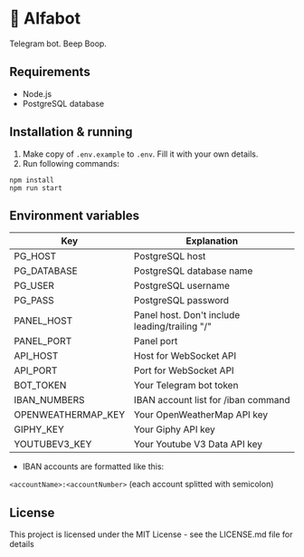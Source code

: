 # 🤖 Alfabot

Telegram bot. Beep Boop.

## Requirements

- Node.js
- PostgreSQL database

## Installation & running

1. Make copy of `.env.example` to `.env`. Fill it with your own details.
2. Run following commands:

```
npm install
npm run start
```

## Environment variables

| Key                | Explanation                                    |
| ------------------ | ---------------------------------------------- |
| PG_HOST            | PostgreSQL host                                |
| PG_DATABASE        | PostgreSQL database name                       |
| PG_USER            | PostgreSQL username                            |
| PG_PASS            | PostgreSQL password                            |
| PANEL_HOST         | Panel host. Don't include leading/trailing "/" |
| PANEL_PORT         | Panel port                                     |
| API_HOST           | Host for WebSocket API                         |
| API_PORT           | Port for WebSocket API                         |
| BOT_TOKEN          | Your Telegram bot token                        |
| IBAN_NUMBERS       | IBAN account list for /iban command            |
| OPENWEATHERMAP_KEY | Your OpenWeatherMap API key                    |
| GIPHY_KEY          | Your Giphy API key                             |
| YOUTUBEV3_KEY      | Your Youtube V3 Data API key                   |

- IBAN accounts are formatted like this:

`<accountName>:<accountNumber>` (each account splitted with semicolon)

## License

This project is licensed under the MIT License - see the LICENSE.md file for details
